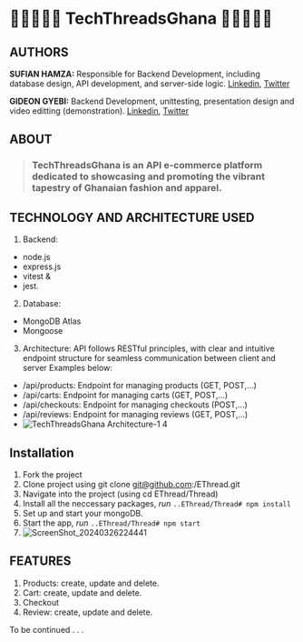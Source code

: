 # 🛒👗🧵👕👜 TechThreadsGhana 👜👕🧵👗🛒

## AUTHORS
**SUFIAN HAMZA:** Responsible for Backend Development, including database design, API development, and server-side logic.
               [Linkedin](https://linkedin.com/in/@hsufiian), [Twitter](https://twitter.com/hsufiian)

**GIDEON GYEBI:**  Backend Development, unittesting, presentation design and video editting (demonstration).
               [Linkedin](https://www.linkedin.com/in/gideon-gyebi), [Twitter](https://twitter.com/GyebiGideon_)
               
## ABOUT
> ### **TechThreadsGhana** is an API e-commerce platform dedicated to showcasing and promoting the vibrant tapestry of Ghanaian fashion and apparel.

## TECHNOLOGY AND ARCHITECTURE USED

1. Backend: 

- node.js
- express.js 
- vitest & 
- jest.

2. Database:  

- MongoDB Atlas 
- Mongoose

3. Architecture: API follows RESTful principles, with clear and intuitive endpoint structure for seamless communication between client and server
Examples below:

- /api/products: Endpoint for managing products (GET, POST,...)
- /api/carts: Endpoint for managing carts (GET, POST,...)
- /api/checkouts: Endpoint for managing checkouts (POST,...)
- /api/reviews: Endpoint for managing reviews (GET, POST,...)
- ![TechThreadsGhana Architecture-1 4](https://github.com/zee-ham-su/EThread/assets/125477741/962661b1-1755-4405-8fc7-763dbfc087cf)


## Installation
1. Fork the project
2. Clone project using git clone git@github.com:<YOUR-USERNAME>/EThread.git
3. Navigate into the project (using cd EThread/Thread)
4. Install all the neccessary packages, *run* ```..EThread/Thread# npm install```
5. Set up and start your mongoDB.
6. Start the app, *run* ```..EThread/Thread# npm start```
7. ![ScreenShot_20240326224441](https://github.com/zee-ham-su/EThread/assets/125477741/0ed146e9-5578-472e-9fee-114bc518e77c)

## FEATURES
1. Products: create, update and delete.
2. Cart: create, update and delete.
3. Checkout
4. Review: create, update and delete.

To be continued . . .
